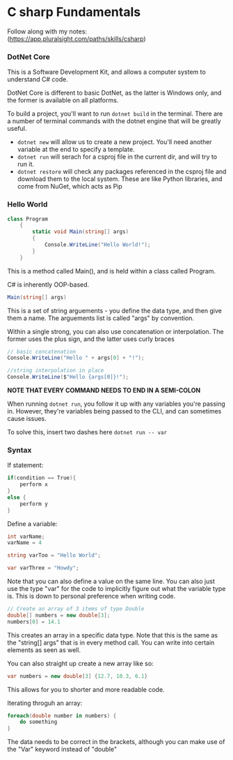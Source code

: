# C sharp Fundamentals

Follow along with my notes: (https://app.pluralsight.com/paths/skills/csharp)

### DotNet Core

This is a Software Development Kit, and allows a computer system to understand C# code.

DotNet Core is different to basic DotNet, as the latter is Windows only, and the former is available on all platforms. 

To build a project, you'll want to run `dotnet build` in the terminal. There are a number of terminal commands with the dotnet engine that will be greatly useful.

- `dotnet new` will allow us to create a new project. You'll need another variable at the end to specify a template.
- `dotnet run` will serach for a csproj file in the current dir, and will try to run it.
- `dotnet restore` will check any packages referenced in the csproj file and download them to the local system. These are like Python libraries, and come from NuGet, which acts as Pip

### Hello World

```csharp
class Program
    {
        static void Main(string[] args)
        {
            Console.WriteLine("Hello World!");
        }
    }

```

This is a method called Main(), and is held within a class called Program. 

C# is inherently OOP-based.

```csharp
Main(string[] args)
```

This is a set of string arguements - you define the data type, and then give them a name. The arguements list is called "args" by convention.

Within a single strong, you can also use concatenation or interpolation.
The former uses the plus sign, and the latter uses curly braces

```csharp
// basic concatenation
Console.WriteLine("Hello " + args[0] + "!");

//string interpolation in place
Console.WriteLine($"Hello {args[0]}!");
```

**NOTE THAT EVERY COMMAND NEEDS TO END IN A SEMI-COLON**

When running `dotnet run`, you follow it up with any variables you're passing in. However, they're variables being passed to the CLI, and can sometimes cause issues. 

To solve this, insert two dashes here `dotnet run -- var`

### Syntax

If statement:

```csharp
if(condition == True){
	perform x
}
else {
	perform y
}
```

Define a variable:

```csharp
int varName;
varName = 4

string varToo = "Hello World";

var varThree = "Howdy";
```

Note that you can also define a value on the same line.
You can also just use the type "var" for the code to implicitly figure out what the variable type is. This is down to personal preference when writing code.

```csharp
// Create an array of 3 items of type Double
double[] numbers = new double[3];
numbers[0] = 14.1
```

This creates an array in a specific data type. Note that this is the same as the "string[] args" that is in every method call. You can write into certain elements as seen as well. 

You can also straight up create a new array like so:

```csharp
var numbers = new double[3] {12.7, 10.3, 6.1}
```

This allows for you to shorter and more readable code.

Iterating throguh an array:

```csharp
foreach(double number in numbers) {
	do something
}
```

The data needs to be correct in the brackets, although you can make use of the "Var" keyword instead of "double"

